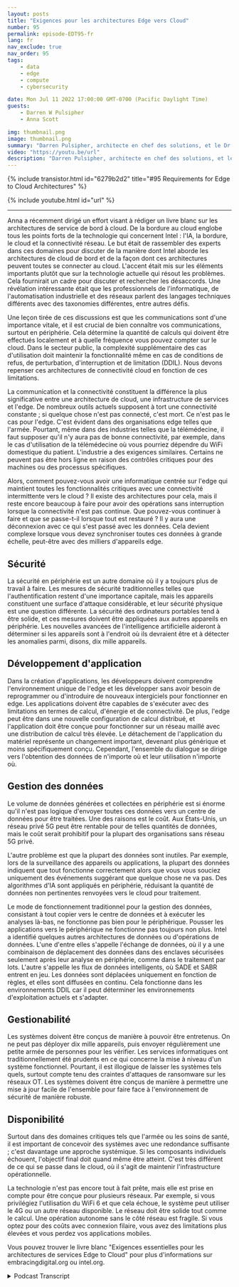 ```yaml
---
layout: posts
title: "Exigences pour les architectures Edge vers Cloud"
number: 95
permalink: episode-EDT95-fr
lang: fr
nav_exclude: true
nav_order: 95
tags:
    - data
    - edge
    - compute
    - cybersecurity

date: Mon Jul 11 2022 17:00:00 GMT-0700 (Pacific Daylight Time)
guests:
    - Darren W Pulsipher
    - Anna Scott

img: thumbnail.png
image: thumbnail.png
summary: "Darren Pulsipher, architecte en chef des solutions, et le Dr Anna Scott, architecte en chef Edge, secteur public, discutent des exigences essentielles pour les architectures de services du bord au cloud d'Intel."
video: "https://youtu.be/url"
description: "Darren Pulsipher, architecte en chef des solutions, et le Dr Anna Scott, architecte en chef Edge, secteur public, discutent des exigences essentielles pour les architectures de services du bord au cloud d'Intel."
---
```


<div>
{% include transistor.html id="6279b2d2" title="#95 Requirements for Edge to Cloud Architectures" %}

{% include youtube.html id="url" %}
</div>

---

Anna a récemment dirigé un effort visant à rédiger un livre blanc sur les architectures de service de bord à cloud. De la bordure au cloud englobe tous les points forts de la technologie qui concernent Intel : l'IA, la bordure, le cloud et la connectivité réseau. Le but était de rassembler des experts dans ces domaines pour discuter de la manière dont Intel aborde les architectures de cloud de bord et de la façon dont ces architectures peuvent toutes se connecter au cloud. L'accent était mis sur les éléments importants plutôt que sur la technologie actuelle qui résout les problèmes. Cela fournirait un cadre pour discuter et rechercher les désaccords. Une révélation intéressante était que les professionnels de l'informatique, de l'automatisation industrielle et des réseaux parlent des langages techniques différents avec des taxonomies différentes, entre autres défis.

Une leçon tirée de ces discussions est que les communications sont d'une importance vitale, et il est crucial de bien connaître vos communications, surtout en périphérie. Cela détermine la quantité de calculs qui doivent être effectués localement et à quelle fréquence vous pouvez compter sur le cloud. Dans le secteur public, la complexité supplémentaire des cas d'utilisation doit maintenir la fonctionnalité même en cas de conditions de refus, de perturbation, d'interruption et de limitation (DDIL). Nous devons repenser ces architectures de connectivité cloud en fonction de ces limitations.

La communication et la connectivité constituent la différence la plus significative entre une architecture de cloud, une infrastructure de services et l'edge. De nombreux outils actuels supposent à tort une connectivité constante ; si quelque chose n'est pas connecté, c'est mort. Ce n'est pas le cas pour l'edge. C'est évident dans des organisations edge telles que l'armée. Pourtant, même dans des industries telles que la télémédecine, il faut supposer qu'il n'y aura pas de bonne connectivité, par exemple, dans le cas d'utilisation de la télémédecine où vous pourriez dépendre du WiFi domestique du patient. L'industrie a des exigences similaires. Certains ne peuvent pas être hors ligne en raison des contrôles critiques pour des machines ou des processus spécifiques.

Alors, comment pouvez-vous avoir une informatique centrée sur l'edge qui maintient toutes les fonctionnalités critiques avec une connectivité intermittente vers le cloud ? Il existe des architectures pour cela, mais il reste encore beaucoup à faire pour avoir des opérations sans interruption lorsque la connectivité n'est pas continue. Que pouvez-vous continuer à faire et que se passe-t-il lorsque tout est restauré ? Il y aura une déconnexion avec ce qui s'est passé avec les données. Cela devient complexe lorsque vous devez synchroniser toutes ces données à grande échelle, peut-être avec des milliers d'appareils edge.

## Sécurité

La sécurité en périphérie est un autre domaine où il y a toujours plus de travail à faire. Les mesures de sécurité traditionnelles telles que l'authentification restent d'une importance capitale, mais les appareils constituent une surface d'attaque considérable, et leur sécurité physique est une question différente. La sécurité des ordinateurs portables tend à être solide, et ces mesures doivent être appliquées aux autres appareils en périphérie. Les nouvelles avancées de l'intelligence artificielle aideront à déterminer si les appareils sont à l'endroit où ils devraient être et à détecter les anomalies parmi, disons, dix mille appareils.

## Développement d'application

Dans la création d'applications, les développeurs doivent comprendre l'environnement unique de l'edge et les développer sans avoir besoin de reprogrammer ou d'introduire de nouveaux intergiciels pour fonctionner en edge. Les applications doivent être capables de s'exécuter avec des limitations en termes de calcul, d'énergie et de connectivité. De plus, l'edge peut être dans une nouvelle configuration de calcul distribué, et l'application doit être conçue pour fonctionner sur un réseau maillé avec une distribution de calcul très élevée. Le détachement de l'application du matériel représente un changement important, devenant plus générique et moins spécifiquement conçu. Cependant, l'ensemble du dialogue se dirige vers l'obtention des données de n'importe où et leur utilisation n'importe où.

## Gestion des données

Le volume de données générées et collectées en périphérie est si énorme qu'il n'est pas logique d'envoyer toutes ces données vers un centre de données pour être traitées. Une des raisons est le coût. Aux États-Unis, un réseau privé 5G peut être rentable pour de telles quantités de données, mais le coût serait prohibitif pour la plupart des organisations sans réseau 5G privé.

L'autre problème est que la plupart des données sont inutiles. Par exemple, lors de la surveillance des appareils ou applications, la plupart des données indiquent que tout fonctionne correctement alors que vous vous souciez uniquement des événements suggérant que quelque chose ne va pas. Des algorithmes d'IA sont appliqués en périphérie, réduisant la quantité de données non pertinentes renvoyées vers le cloud pour traitement.

Le mode de fonctionnement traditionnel pour la gestion des données, consistant à tout copier vers le centre de données et à exécuter les analyses là-bas, ne fonctionne pas bien pour le périphérique. Pousser les applications vers le périphérique ne fonctionne pas toujours non plus. Intel a identifié quelques autres architectures de données ou d'opérations de données. L'une d'entre elles s'appelle l'échange de données, où il y a une combinaison de déplacement des données dans des enclaves sécurisées seulement après leur analyse en périphérie, comme dans le traitement par lots. L'autre s'appelle les flux de données intelligents, où SADE et SABR entrent en jeu. Les données sont déplacées uniquement en fonction de règles, et elles sont diffusées en continu. Cela fonctionne dans les environnements DDIL car il peut déterminer les environnements d'exploitation actuels et s'adapter.

## Gestionabilité

Les systèmes doivent être conçus de manière à pouvoir être entretenus. On ne peut pas déployer dix mille appareils, puis envoyer régulièrement une petite armée de personnes pour les vérifier. Les services informatiques ont traditionnellement été prudents en ce qui concerne la mise à niveau d'un système fonctionnel. Pourtant, il est illogique de laisser les systèmes tels quels, surtout compte tenu des craintes d'attaques de ransomware sur les réseaux OT. Les systèmes doivent être conçus de manière à permettre une mise à jour facile de l'ensemble pour faire face à l'environnement de sécurité de manière robuste.

## Disponibilité

Surtout dans des domaines critiques tels que l'armée ou les soins de santé, il est important de concevoir des systèmes avec une redondance suffisante ; c'est davantage une approche systémique. Si les composants individuels échouent, l'objectif final doit quand même être atteint. C'est très différent de ce qui se passe dans le cloud, où il s'agit de maintenir l'infrastructure opérationnelle.

La technologie n'est pas encore tout à fait prête, mais elle est prise en compte pour être conçue pour plusieurs réseaux. Par exemple, si vous privilégiez l'utilisation du WiFi 6 et que cela échoue, le système peut utiliser le 4G ou un autre réseau disponible. Le réseau doit être solide tout comme le calcul. Une opération autonome sans le côté réseau est fragile. Si vous optez pour des coûts avec connexion filaire, vous avez des limitations plus élevées et vous perdez vos applications mobiles.

Vous pouvez trouver le livre blanc "Exigences essentielles pour les architectures de services Edge to Cloud" pour plus d'informations sur embracingdigital.org ou intel.org.



<details>
<summary> Podcast Transcript </summary>

<p></p>

</details>
